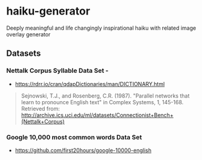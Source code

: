 # haiku-generator
Deeply meaningful and life changingly inspirational haiku with related image overlay generator

## Datasets
### Nettalk Corpus Syllable Data Set - 
- https://rdrr.io/cran/qdapDictionaries/man/DICTIONARY.html
> Sejnowski, T.J., and Rosenberg, C.R. (1987). "Parallel networks that learn to pronounce English text" in Complex Systems, 1, 145-168. Retrieved from: http://archive.ics.uci.edu/ml/datasets/Connectionist+Bench+(Nettalk+Corpus)

### Google 10,000 most common words Data Set
- https://github.com/first20hours/google-10000-english
